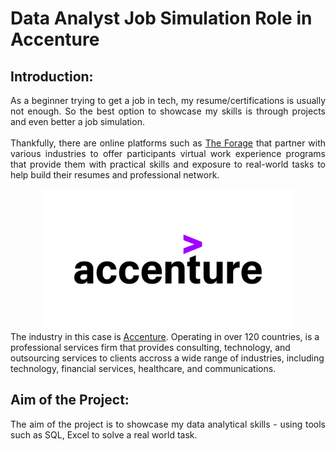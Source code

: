 # Data Analyst Job Simulation Role in Accenture

## Introduction:
<p align="justify">
    As a beginner trying to get a job in tech, my resume/certifications is usually not enough. So the best option to showcase my skills is through projects and even better a job simulation.<br/><br/>
    Thankfully, there are online platforms such as <a href="https://www.theforage.com">The Forage</a> that partner with various industries to offer participants virtual work experience programs that provide them with practical skills and exposure to real-world tasks to help build their resumes and professional network.<br/>
<div align="center">
  <a href="https://www.accenture.com/us-en">
    <img src="images/accenture_logo.png" width="400" height="225">
  </a>
</div>
    The industry in this case is <a href="https://www.accenture.com/us-en/careers/life-at-accenture/entry-level">Accenture</a>. 
    Operating in over 120 countries, is a professional services firm that provides consulting, technology, and outsourcing services to clients accross a wide range of industries, including technology, financial services, healthcare, and communications.
</p>

## Aim of the Project: 
<p align="justify">
    The aim of the project is to showcase my data analytical skills - using tools such as SQL, Excel to solve a real world task.
</p>

<!-- <div align="center">
  <a href="https://www.accenture.com/us-en">
    <img src="images/accenture_logo.png">
  </a>
</div> -->
